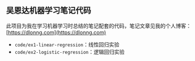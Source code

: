 ## 吴恩达机器学习笔记代码

此项目为我在学习机器学习时总结的笔记配套的代码，笔记文章见我的个人博客：[https://dlonng.com](https://dlonng.com)

- `code/ex1-linear-regression`：线性回归实验
- `code/ex2-logistic-regression`：逻辑回归实验

